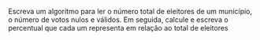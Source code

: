 Escreva um algorítmo para ler o número total de eleitores de um município, o número de votos nulos e válidos. Em seguida, calcule e escreva o percentual que cada um representa em relação ao total de eleitores
